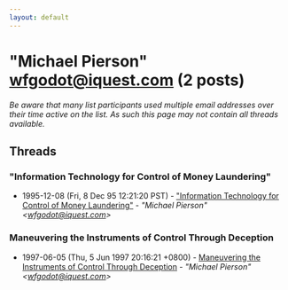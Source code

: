 ```yaml
---
layout: default
---
```


# "Michael Pierson" <wfgodot@iquest.com> (2 posts)

_Be aware that many list participants used multiple email addresses over their time active on the list. As such this page may not contain all threads available._

## Threads

### "Information Technology for Control of Money Laundering"
+ 1995-12-08 (Fri, 8 Dec 95 12:21:20 PST) - ["Information Technology for Control of Money Laundering"](/archive/1995/12/6563913cf65a5cc241ff9c5ce6b2b2e6ba6ea50c2cdba6f79b076275b7cadd7d) - _"Michael Pierson" \<wfgodot@iquest.com\>_

### Maneuvering the Instruments of Control Through Deception
+ 1997-06-05 (Thu, 5 Jun 1997 20:16:21 +0800) - [Maneuvering the Instruments of Control Through Deception](/archive/1997/06/68e1bed420c72f58b2917b15b2741f89968dd2afb498a6b08cf7db9c2df80716) - _"Michael Pierson" \<wfgodot@iquest.com\>_

